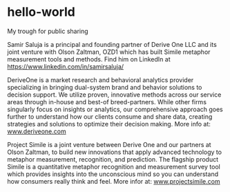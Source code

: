 # hello-world
My trough for public sharing


Samir Saluja is a principal and founding partner of Derive One LLC and its joint venture with Olson Zaltman, OZD1 which has built Simile metaphor measurement tools and methods. Find him on LinkedIn at https://www.linkedin.com/in/samirsaluja/

DeriveOne is a market research and behavioral analytics provider specializing in bringing dual-system brand and behavior solutions to decision support. We utilize proven, innovative methods across our service areas through in-house and best-of breed-partners. While other firms singularly focus on insights or analytics, our comprehensive approach goes further to understand how our clients consume and share data, creating strategies and solutions to optimize their decision making. More info at: www.deriveone.com

Project Simile is a joint venture between Derive One and our partners at Olson Zaltman, to build new innovations that apply advanced technology to metaphor measurement, recognition, and prediction. The flagship product Simile is a quantitative metaphor recognition and measurement survey tool which provides insights into the unconscious mind so you can understand how consumers really think and feel. More infor at: www.projectsimile.com


